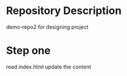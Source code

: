 # Repository Description
demo-repo2 for designing project
# Step one
read index.html
update the content